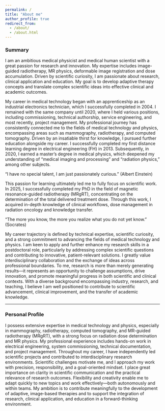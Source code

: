 ```yaml
---
permalink: /
title: "About me"
author_profile: true
redirect_from: 
  - /about/
  - /about.html
---
```


### Summary 
I am an ambitious medical physicist and medical human scientist with a great passion for research and innovation. My expertise includes image-guided radiotherapy, MR physics, deformable image registration and dose accumulation. Driven by scientific curiosity, I am passionate about research, clinical application and education. My goal is to develop adaptive therapy concepts and translate complex scientific ideas into effective clinical and academic outcomes.

My career in medical technology began with an apprenticeship as an industrial electronics technician, which I successfully completed in 2004. I remained with the same company until 2020, where I held various positions, including commissioning, technical authorship, service engineering, and most recently, project management. My professional journey has consistently connected me to the fields of medical technology and physics, encompassing areas such as mammography, radiotherapy, and computed tomography. Driven by an insatiable thirst for knowledge, I pursued further education alongside my career. I successfully completed my first distance learning degree in electrical engineering (FH) in 2013. Subsequently, in 2020, I earned a master’s degree in medical physics, which deepened my understanding of “medical imaging and processing” and “radiation physics,” among other subjects.

“I have no special talent, I am just passionately curious.” (Albert Einstein)

This passion for learning ultimately led me to fully focus on scientific work. In 2025, I successfully completed my PhD in the field of magnetic resonance-guided radiotherapy (MRgRT), concentrating on the determination of the total delivered treatment dose. Through this work, I acquired in-depth knowledge of clinical workflows, dose management in radiation oncology and knowledge transfer.

“The more you know, the more you realize what you do not yet know.” (Socrates)

My career trajectory is defined by technical expertise, scientific curiosity, and a strong commitment to advancing the fields of medical technology and physics. I am keen to apply and further enhance my research skills in a postdoctoral role, particularly by addressing complex scientific questions and contributing to innovative, patient-relevant solutions. I greatly value interdisciplinary collaboration and the exchange of ideas across professional boundaries. To me, research is more than merely generating results—it represents an opportunity to challenge assumptions, drive innovation, and promote meaningful progress in both scientific and clinical contexts. With a diverse background encompassing industry, research, and teaching, I believe I am well positioned to contribute to scientific advancement, clinical improvement, and the transfer of academic knowledge. 

-----

### Personal Profile 
I possess extensive expertise in medical technology and physics, especially in mammography, radiotherapy, computed tomography, and MR-guided radiotherapy (MRgRT), with a strong focus on radiation dose determination and MR physics. My professional experience includes hands-on work in electrical engineering, system commissioning, technical documentation, and project management. Throughout my career, I have independently led scientific projects and contributed to interdisciplinary research environments. Scientific challenges motivate me, and I approach my work with precision, responsibility, and a goal-oriented mindset. I place great importance on clarity in scientific communication and the practical relevance of research outcomes. Flexibility and creativity enable me to adapt quickly to new topics and work effectively—both autonomously and within teams. My ambition is to contribute meaningfully to the development of adaptive, image-based therapies and to support the integration of research, clinical application, and education in a forward-thinking environment.
